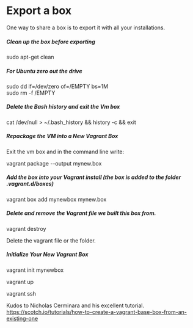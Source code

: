 # Export a box
One way to share a box is to export it with all your installations.  

##### Clean up the box before exporting
sudo apt-get clean  

##### For Ubuntu zero out the drive
sudo dd if=/dev/zero of=/EMPTY bs=1M  
sudo rm -f /EMPTY  

##### Delete the Bash history and exit the Vm box
cat /dev/null > ~/.bash_history && history -c && exit  

##### Repackage the VM into a New Vagrant Box  
Exit the vm box and in the command line write:  

vagrant package --output mynew.box  

##### Add the box into your Vagrant install (the box is added to the folder .vagrant.d/boxes)
vagrant box add mynewbox mynew.box  

##### Delete and remove the Vagrant file we built this box from.
vagrant destroy  

Delete the vagrant file or the folder.  

##### Initialize Your New Vagrant Box
vagrant init mynewbox  

vagrant up  

vagrant ssh  

Kudos to Nicholas Cerminara and his excellent tutorial.  
https://scotch.io/tutorials/how-to-create-a-vagrant-base-box-from-an-existing-one  
